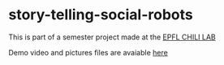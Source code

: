 # story-telling-social-robots

This is part of a semester project made at the [EPFL CHILI LAB](https://www.epfl.ch/labs/chili/)

Demo video and pictures files are avaiable [here](https://go.epfl.ch/qt_media)
